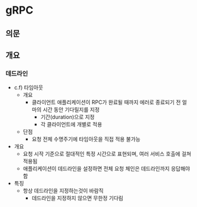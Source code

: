 # gRPC

## 의문

## 개요

### 데드라인

- c.f) 타임아웃
  - 개요
    - 클라이언트 애플리케이션이 RPC가 완료될 때까지 에러로 종료되기 전 얼마의 시간 동안 기다릴지를 지정
      - 기간(duration)으로 지정
      - 각 클라이언트에 개별로 적용
  - 단점
    - 요청 전체 수명주기에 타임아웃을 직접 적용 불가능
- 개요
  - 요청 시작 기준으로 절대적인 특정 시간으로 표현되며, 여러 서비스 호출에 걸쳐 적용됨
  - 애플리케이션이 데드라인을 설정하면 전체 요청 체인은 데드라인까지 응답해야 함
- 특징
  - 항상 데드라인을 지정하는것이 바람직
    - 데드라인을 지정하지 않으면 무한정 기다림

